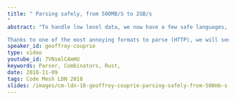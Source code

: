 ```yaml
---
title: " Parsing safely, from 500MB/S to 2GB/s
"
abstract: "To handle low level data, we now have a few safe languages, and good parsing libraries, to make sure untrusted data will never overstep its bounds. Unfortunately, when we need performance, we will too often resort to handwritten state machines, generally in C, and maybe a little assembly while we're at it.

Thanks to one of the most annoying formats to parse (HTTP), we will see how we can write a naive parser in Rust, and transform it to beat state of the art handwritten C parsers while keeping it as readable and safe as the original one."
speaker_id: geoffroy-couprie
type: video
youtube_id: 7VNsmlCAmHU
keywords: Parser, Combinators, Rust,
date: 2018-11-09
tags: Code Mesh LDN 2018
slides: /images/cm-ldn-18-geoffroy-couprie-parsing-safely-from-500mb-s-to-2gb-s-compressed.pdf
---
```


